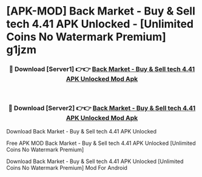 # [APK-MOD] Back Market - Buy & Sell tech 4.41 APK Unlocked - [Unlimited Coins No Watermark Premium] g1jzm



<div align="center">
<h3>🔴 Download [Server1] 👉👉 <a href="https://momento.my/?title=Back_Market_-_Buy_&_Sell_tech_4.41_APK_Unlocked">Back Market - Buy & Sell tech 4.41 APK Unlocked Mod Apk</a></h3><br>

<h3>🔴 Download [Server2] 👉👉 <a href="https://momento.my/?title=Back_Market_-_Buy_&_Sell_tech_4.41_APK_Unlocked">Back Market - Buy & Sell tech 4.41 APK Unlocked Mod Apk</a></h3>
</div>



Download Back Market - Buy & Sell tech 4.41 APK Unlocked 

Free APK MOD Back Market - Buy & Sell tech 4.41 APK Unlocked [Unlimited Coins No Watermark Premium]

Download Back Market - Buy & Sell tech 4.41 APK Unlocked [Unlimited Coins No Watermark Premium] Mod For Android
